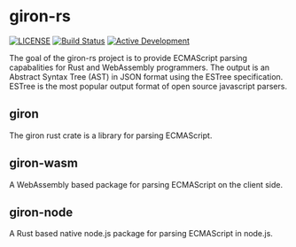 # giron-rs

[![LICENSE](https://img.shields.io/badge/license-MIT%2FApache--2.0-blue.svg)](LICENSE)
[![Build Status](https://travis-ci.com/BlueBlazin/giron.svg?branch=master)](https://travis-ci.com/BlueBlazin/giron)
[![Active Development](https://img.shields.io/badge/Maintenance%20Level-Actively%20Developed-brightgreen.svg)](https://gist.github.com/cheerfulstoic/d107229326a01ff0f333a1d3476e068d)

The goal of the giron-rs project is to provide ECMAScript parsing capabalities for Rust and WebAssembly programmers.
The output is an Abstract Syntax Tree (AST) in JSON format using the ESTree specification. ESTree is the most popular output format of open source javascript parsers.

## giron

The giron rust crate is a library for parsing ECMAScript.

## giron-wasm

A WebAssembly based package for parsing ECMAScript on the client side.

## giron-node

A Rust based native node.js package for parsing ECMAScript in node.js.
